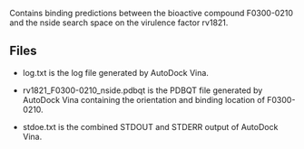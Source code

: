 Contains binding predictions between the bioactive compound F0300-0210 and the nside search space on the virulence factor rv1821.

## Files

- log.txt is the log file generated by AutoDock Vina.

- rv1821_F0300-0210_nside.pdbqt is the PDBQT file generated by AutoDock Vina containing the orientation and binding location of F0300-0210.

- stdoe.txt is the combined STDOUT and STDERR output of AutoDock Vina.

